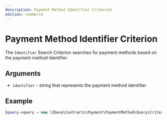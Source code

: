 ```yaml
---
description: Payment Method Identifier Criterion
edition: commerce
---
```


# Payment Method Identifier Criterion

The `Identifier` Search Criterion searches for payment methods based on the payment method identifier.

## Arguments

- `identifier` - string that represents the payment method identifier

## Example

``` php
$query->query = new \Ibexa\Contracts\Payment\PaymentMethod\Query\Criterion\Identifier('f7578972-e7f4-4cae-85dc-a7c74610204e');
```
